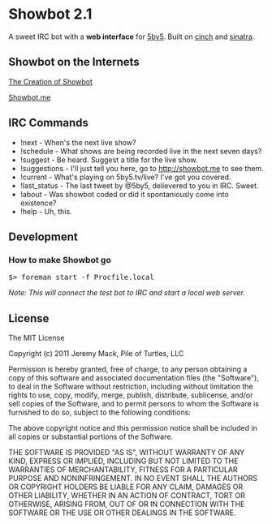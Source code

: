 # Showbot 2.1

A sweet IRC bot with a **web interface** for [5by5](http://5by5.tv). 
Built on [cinch](https://github.com/cinchrb/cinch) and [sinatra](http://www.sinatrarb.com/).

## Showbot on the Internets

[The Creation of Showbot](http://pileofturtles.com/2011/07/showbot/)

[Showbot.me](http://showbot.me)

## IRC Commands

* !next - When's the next live show?
* !schedule - What shows are being recorded live in the next seven days?
* !suggest - Be heard. Suggest a title for the live show.
* !suggestions - I'll just tell you here, go to http://showbot.me to see them.
* !current - What's playing on 5by5.tv/live? I've got you covered.
* !last_status - The last tweet by @5by5, delievered to you in IRC. Sweet.
* !about - Was showbot coded or did it spontaniously come into existence?
* !help - Uh, this.

## Development

### How to make Showbot go

<pre>
$> foreman start -f Procfile.local
</pre>

_Note: This will connect the test bot to IRC and start a local web server._

## License

The MIT License

Copyright (c) 2011 Jeremy Mack, Pile of Turtles, LLC

Permission is hereby granted, free of charge, to any person obtaining a copy
of this software and associated documentation files (the "Software"), to deal
in the Software without restriction, including without limitation the rights
to use, copy, modify, merge, publish, distribute, sublicense, and/or sell
copies of the Software, and to permit persons to whom the Software is
furnished to do so, subject to the following conditions:

The above copyright notice and this permission notice shall be included in
all copies or substantial portions of the Software.

THE SOFTWARE IS PROVIDED "AS IS", WITHOUT WARRANTY OF ANY KIND, EXPRESS OR
IMPLIED, INCLUDING BUT NOT LIMITED TO THE WARRANTIES OF MERCHANTABILITY,
FITNESS FOR A PARTICULAR PURPOSE AND NONINFRINGEMENT. IN NO EVENT SHALL THE
AUTHORS OR COPYRIGHT HOLDERS BE LIABLE FOR ANY CLAIM, DAMAGES OR OTHER
LIABILITY, WHETHER IN AN ACTION OF CONTRACT, TORT OR OTHERWISE, ARISING FROM,
OUT OF OR IN CONNECTION WITH THE SOFTWARE OR THE USE OR OTHER DEALINGS IN
THE SOFTWARE.

